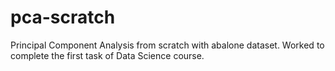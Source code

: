 # pca-scratch
Principal Component Analysis from scratch with abalone dataset. Worked to complete the first task of Data Science course.
